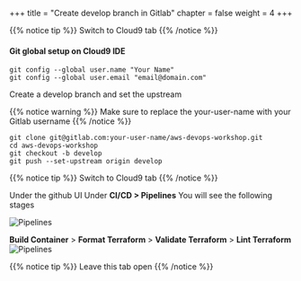 +++ title = "Create develop branch in Gitlab"
chapter = false
weight = 4
+++

{{% notice tip %}}
Switch to Cloud9 tab
{{% /notice %}}

#### Git global setup on Cloud9 IDE
```
git config --global user.name "Your Name"
git config --global user.email "email@domain.com"
```
Create a develop branch and set the upstream 

{{% notice warning %}}
Make sure to replace the your-user-name with your Gitlab username 
{{% /notice %}}



```
git clone git@gitlab.com:your-user-name/aws-devops-workshop.git
cd aws-devops-workshop
git checkout -b develop
git push --set-upstream origin develop
```

{{% notice tip %}}
Switch to Cloud9 tab
{{% /notice %}}

Under the github UI Under __CI/CD > Pipelines__  You will see the following stages

![Pipelines](/images/lab2/gitlab_pipelines.png)

__Build Container__ > __Format Terraform__ > __Validate Terraform__ > __Lint Terraform__
![Pipelines](/images/lab2/gitlab_pipelines2.png)


{{% notice tip %}}
Leave this tab open
{{% /notice %}}

